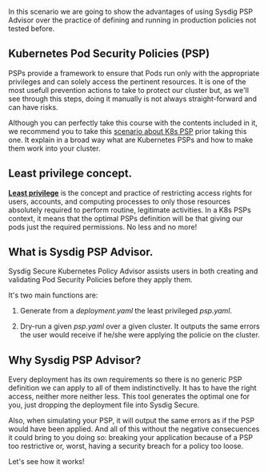In this scenario we are going to show the advantages of using Sysdig PSP Advisor over the practice of defining and running in production policies not tested before. 

Kubernetes Pod Security Policies (PSP)
--------------------------------------

PSPs provide a framework to ensure that Pods run only with the appropriate privileges and can solely access the pertinent resources. It is one of the most usefull prevention actions to take to protect our cluster but, as we'll see through this steps, doing it manually is not always straight-forward and can have risks.

Although you can perfectly take this course with the contents included in it, we recommend you to take this [scenario about K8s PSP](https://www.katacoda.com/sysdig/courses/secure/secure-psp-introduction) prior taking this one. It explain in a broad way what are Kubernetes PSPs and how to make them work into your cluster.

Least privilege concept. 
------------------------

[**Least privilege**](https://en.wikipedia.org/wiki/Principle_of_least_privilege) is the concept and practice of restricting access rights for users, accounts, and computing processes to only those resources absolutely required to perform routine, legitimate activities. In a K8s PSPs context, it means that the optimal PSPs definition will be that giving our pods just the required permissions. No less and no more! 


What is Sysdig PSP Advisor.
---------------------------

Sysdig Secure Kubernetes Policy Advisor assists users in both creating and validating Pod Security Policies before they apply them.

It's two main functions are:

1. Generate from a *deployment.yaml* the least privileged *psp.yaml*.

2. Dry-run a given *psp.yaml* over a given cluster. It outputs the same errors the user would receive if he/she were applying the policie on the cluster. 

Why Sysdig PSP Advisor?
-----------------------

Every deployment has its own requirements so there is no generic PSP definition we can apply to all of them indistinctivelly. It has to have the right access, neither more neither less. This tool generates the optimal one for you, just dropping the deployment file into Sysdig Secure.

Also, when simulating your PSP, it will output the same errors as if the PSP would have been applied. And all of this without the negative consecuences it could bring to you doing so: breaking your application because of a PSP too restrictive or, worst, having a security breach for a policy too loose.

Let's see how it works!